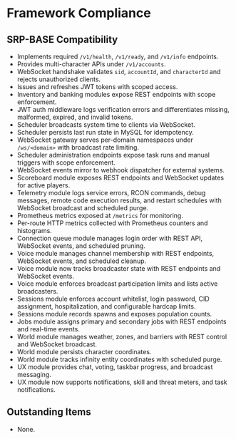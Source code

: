 # Framework Compliance

## SRP-BASE Compatibility
- Implements required `/v1/health`, `/v1/ready`, and `/v1/info` endpoints.
- Provides multi-character APIs under `/v1/accounts`.
- WebSocket handshake validates `sid`, `accountId`, and `characterId` and rejects unauthorized clients.
- Issues and refreshes JWT tokens with scoped access.
- Inventory and banking modules expose REST endpoints with scope enforcement.
- JWT auth middleware logs verification errors and differentiates missing, malformed, expired, and invalid tokens.
- Scheduler broadcasts system time to clients via WebSocket.
- Scheduler persists last run state in MySQL for idempotency.
- WebSocket gateway serves per-domain namespaces under `/ws/<domain>` with broadcast rate limiting.
- Scheduler administration endpoints expose task runs and manual triggers with scope enforcement.
- WebSocket events mirror to webhook dispatcher for external systems.
- Scoreboard module exposes REST endpoints and WebSocket updates for active players.
- Telemetry module logs service errors, RCON commands, debug messages, remote code execution results, and restart schedules with WebSocket broadcast and scheduled purge.
- Prometheus metrics exposed at `/metrics` for monitoring.
- Per-route HTTP metrics collected with Prometheus counters and histograms.
- Connection queue module manages login order with REST API, WebSocket events, and scheduled pruning.
- Voice module manages channel membership with REST endpoints, WebSocket events, and scheduled cleanup.
- Voice module now tracks broadcaster state with REST endpoints and WebSocket events.
- Voice module enforces broadcast participation limits and lists active broadcasters.
- Sessions module enforces account whitelist, login password, CID assignment, hospitalization, and configurable hardcap limits.
- Sessions module records spawns and exposes population counts.
- Jobs module assigns primary and secondary jobs with REST endpoints and real-time events.
- World module manages weather, zones, and barriers with REST control and WebSocket broadcast.
- World module persists character coordinates.
- World module tracks infinity entity coordinates with scheduled purge.
- UX module provides chat, voting, taskbar progress, and broadcast messaging.
- UX module now supports notifications, skill and threat meters, and task notifications.

## Outstanding Items
- None.